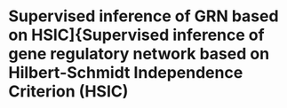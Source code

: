 # Supervised inference of GRN based on HSIC]{Supervised inference of gene regulatory network based on Hilbert-Schmidt Independence Criterion (HSIC)
